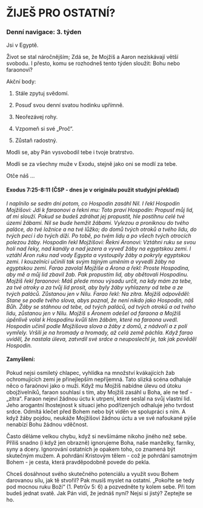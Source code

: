 # ŽIJEŠ PRO OSTATNÍ?

### Denní navigace: 3. týden

Jsi v Egyptě.

Život se stal náročnějším; Zdá se, že Mojžíš a Aaron nezískávají větší svobodu. I přesto, komu se rozhodneš tento týden sloužit: Bohu nebo faraonovi?

Akční body:
1. Stále zpytuj svědomí.

2. Posuď svou denní svatou hodinku upřímně.

3. Neořezávej rohy.

4. Vzpomeň si své „Proč“.


5. Zůstaň radostný.

Modli se, aby Pán vysvobodil tebe i tvoje bratrstvo.

Modli se za všechny muže v Exodu, stejně jako oni se modlí za tebe.

Otče náš …


#### Exodus 7:25-8:11 (ČSP - dnes je v originálu použit studyjní překlad)
*I naplnilo se sedm dní potom, co Hospodin zasáhl Nil. I řekl Hospodin Mojžíšovi: Jdi k faraonovi a řekni mu: Toto praví Hospodin: Propusť můj lid, ať mi slouží. Pokud se budeš zdráhat jej propustit, hle postihnu celé tvé území žábami. Nil se bude hemžit žábami. Vylezou a proniknou do tvého paláce, do tvé ložnice a na tvé lůžko; do domů tvých otroků a tvého lidu, do tvých pecí i do tvých díží. Po tobě, po tvém lidu a po všech tvých otrocích polezou žáby. Hospodin řekl Mojžíšovi: Řekni Áronovi: Vztáhni ruku se svou holí nad řeky, nad kanály a nad jezera a vyveď žáby na egyptskou zemi. I vztáhl Áron ruku nad vody Egypta a vystoupily žáby a pokryly egyptskou zemi. I kouzelníci učinili tak svým tajným uměním a vyvedli žáby na egyptskou zemi. Farao zavolal Mojžíše a Árona a řekl: Proste Hospodina, aby mě a můj lid zbavil žab. Pak propustím lid, aby obětovali Hospodinu. Mojžíš řekl faraonovi: Máš přede mnou výsadu určit, na kdy mám za tebe, za tvé otroky a za tvůj lid prosit, aby byly žáby vyhlazeny od tebe a ze tvých paláců. Zůstanou jen v Nilu. Farao řekl: Na zítra. Mojžíš odpověděl: Stane se podle tvého slova, abys poznal, že není nikdo jako Hospodin, náš Bůh. Žáby se stáhnou od tebe, od tvých paláců, od tvých otroků a od tvého lidu, zůstanou jen v Nilu. Mojžíš s Áronem odešel od faraona a Mojžíš úpěnlivě volal k Hospodinu kvůli těm žábám, které na faraona uvedl. Hospodin učinil podle Mojžíšova slova a žáby z domů, z nádvoří a z polí vymřely. Vršili je na hromady a hromady, až celá země páchla. Když farao uviděl, že nastala úleva, zatvrdil své srdce a neuposlechl je, tak jak pověděl Hospodin.*

#### Zamyšlení:
Pokud nejsi osmiletý chlapec, vyhlídka na množství kvákajících žab ochromujících zemi je přinejlepším nepříjemná. Tato slizká scéna odhaluje něco o faraónovi jako o muži. Když mu Mojžíš nabídne úlevu od útoku obojživelníků, faraon souhlasí s tím, aby Mojžíš zasáhl u Boha, ale ne teď - „zítra“. Faraon nejeví žádnou úctu k utrpení, které seslal na svůj vlastní lid. Jeho arogantní lhostejnost k situaci jeho podřízených odhaluje jeho tvrdost srdce. Odmítá klečet před Bohem nebo být viděn ve spolupráci s ním. A když žáby pojdou, neukáže Mojžíšovi žádnou úctu a ve své nafoukané pýše nenabízí Bohu žádnou vděčnost.

Často děláme velkou chybu, když si nevšímáme nikoho jiného než sebe. Příliš snadno (i když jen obrazně) ignorujeme Boha, naše manželky, farníky, syny a dcery. Ignorování ostatních je opakem toho, co znamená být skutečným mužem. A pohrdání Kristovým tělem - což je pohrdání samotným Bohem - je cesta, která pravděpodobně povede do pekla.

Chceš dosáhnout svého skutečného potenciálu a využít svou Bohem darovanou sílu, jak tě stvořil? Pak musíš myslet na ostatní. „Pokořte se tedy pod mocnou ruku Boží“ (1. Petrův 5: 6) a pozvedněte ty kolem sebe. Při tom budeš jednat svatě. Jak Pán vidí, že jednáš nyní? Nejsi si jistý? Zeptejte se ho.
